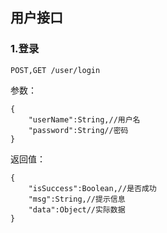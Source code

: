 ## 用户接口


### 1.登录

```
POST,GET /user/login
```

参数：

```
{
    "userName":String,//用户名
    "password":String//密码
}
```

返回值：

```
{
    "isSuccess":Boolean,//是否成功
    "msg":String,//提示信息
    "data":Object//实际数据
}
```

